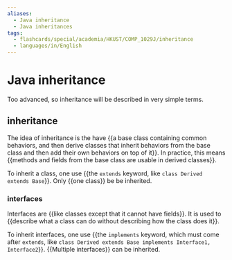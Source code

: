 ```yaml
---
aliases:
  - Java inheritance
  - Java inheritances
tags:
  - flashcards/special/academia/HKUST/COMP_1029J/inheritance
  - languages/in/English
---
```


# Java inheritance

Too advanced, so inheritance will be described in very simple terms.

## inheritance

The idea of inheritance is the have {{a base class containing common behaviors, and then derive classes that inherit behaviors from the base class and then add their own behaviors on top of it}}. In practice, this means {{methods and fields from the base class are usable in derived classes}}. <!--SR:!2024-02-03,3,250!2024-02-04,4,270-->

To inherit a class, one use {{the `extends` keyword, like `class Derived extends Base`}}. Only {{one class}} be be inherited. <!--SR:!2024-02-04,4,270!2024-02-04,4,270-->

### interfaces

Interfaces are {{like classes except that it cannot have fields}}. It is used to {{describe what a class can do without describing how the class does it}}. <!--SR:!2024-02-04,4,270!2024-02-04,4,270-->

To inherit interfaces, one use {{the `implements` keyword, which must come after `extends`, like `class Derived extends Base implements Interface1, Interface2`}}. {{Multiple interfaces}} can be inherited. <!--SR:!2024-02-04,4,270!2024-02-04,4,270-->
